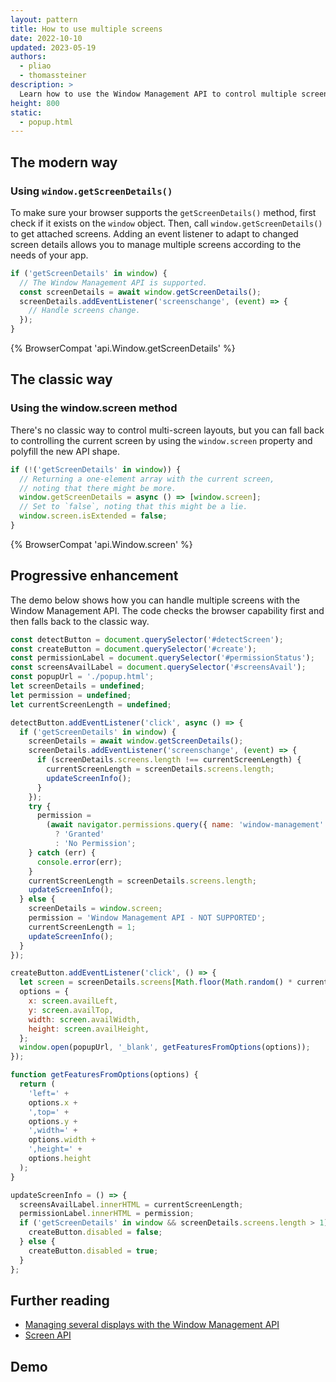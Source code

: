 ```yaml
---
layout: pattern
title: How to use multiple screens
date: 2022-10-10
updated: 2023-05-19
authors:
  - pliao
  - thomassteiner
description: >
  Learn how to use the Window Management API to control multiple screens.
height: 800
static:
  - popup.html
---
```


## The modern way

### Using `window.getScreenDetails()`

To make sure your browser supports the `getScreenDetails()` method, first check if it exists
on the `window` object. Then, call `window.getScreenDetails()` to get attached screens. Adding an
event listener to adapt to changed screen details allows you to manage multiple screens according to
the needs of your app.

```js
if ('getScreenDetails' in window) {
  // The Window Management API is supported.
  const screenDetails = await window.getScreenDetails();
  screenDetails.addEventListener('screenschange', (event) => {
    // Handle screens change.
  });
}
```

{% BrowserCompat 'api.Window.getScreenDetails' %}

## The classic way

### Using the window.screen method

There's no classic way to control multi-screen layouts, but you can fall back to controlling the
current screen by using the `window.screen` property and polyfill the new API shape.

```js
if (!('getScreenDetails' in window)) {
  // Returning a one-element array with the current screen,
  // noting that there might be more.
  window.getScreenDetails = async () => [window.screen];
  // Set to `false`, noting that this might be a lie.
  window.screen.isExtended = false;
}
```

{% BrowserCompat 'api.Window.screen' %}

## Progressive enhancement

The demo below shows how you can handle multiple screens with the Window Management API.
The code checks the browser capability first and then falls back to the classic way.

```js
const detectButton = document.querySelector('#detectScreen');
const createButton = document.querySelector('#create');
const permissionLabel = document.querySelector('#permissionStatus');
const screensAvailLabel = document.querySelector('#screensAvail');
const popupUrl = './popup.html';
let screenDetails = undefined;
let permission = undefined;
let currentScreenLength = undefined;

detectButton.addEventListener('click', async () => {
  if ('getScreenDetails' in window) {
    screenDetails = await window.getScreenDetails();
    screenDetails.addEventListener('screenschange', (event) => {
      if (screenDetails.screens.length !== currentScreenLength) {
        currentScreenLength = screenDetails.screens.length;
        updateScreenInfo();
      }
    });
    try {
      permission =
        (await navigator.permissions.query({ name: 'window-management' })).state === 'granted'
          ? 'Granted'
          : 'No Permission';
    } catch (err) {
      console.error(err);
    }
    currentScreenLength = screenDetails.screens.length;
    updateScreenInfo();
  } else {
    screenDetails = window.screen;
    permission = 'Window Management API - NOT SUPPORTED';
    currentScreenLength = 1;
    updateScreenInfo();
  }
});

createButton.addEventListener('click', () => {
  let screen = screenDetails.screens[Math.floor(Math.random() * currentScreenLength)];
  options = {
    x: screen.availLeft,
    y: screen.availTop,
    width: screen.availWidth,
    height: screen.availHeight,
  };
  window.open(popupUrl, '_blank', getFeaturesFromOptions(options));
});

function getFeaturesFromOptions(options) {
  return (
    'left=' +
    options.x +
    ',top=' +
    options.y +
    ',width=' +
    options.width +
    ',height=' +
    options.height
  );
}

updateScreenInfo = () => {
  screensAvailLabel.innerHTML = currentScreenLength;
  permissionLabel.innerHTML = permission;
  if ('getScreenDetails' in window && screenDetails.screens.length > 1) {
    createButton.disabled = false;
  } else {
    createButton.disabled = true;
  }
};
```

## Further reading

- [Managing several displays with the Window Management API](https://developer.chrome.com/articles/window-management/)
- [Screen API](https://developer.mozilla.org/docs/Web/API/Screen)

## Demo
